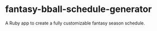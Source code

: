 fantasy-bball-schedule-generator
================================

A Ruby app to create a fully customizable fantasy season schedule. 
